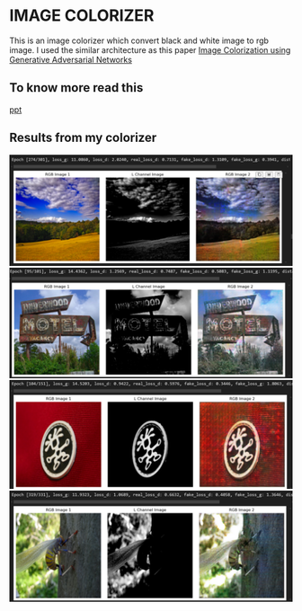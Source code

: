 # IMAGE COLORIZER
This is an image colorizer which convert black and white image to rgb image.
I used the similar architecture as this paper [Image Colorization using Generative Adversarial Networks](https://arxiv.org/abs/1803.05400)
## To know more read this
[ppt](ppt.pptx)
## Results from my colorizer
![result-1](results/Screenshot_2024-09-30_204922.png)
![result-2](results/Screenshot_2024-09-30_160857.png)
![result-3](results/Screenshot_2024-09-30_162158.png)
![result-4](results/Screenshot_2024-09-30_205919.png)
